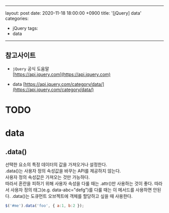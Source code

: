 
---
layout: post
date: 2020-11-18 18:00:00 +0900
title: '[jQuery] data'
categories:
- jQuery
tags:
- data
---

## 참고사이트
- `jQuery` 공식 도움말  
[https://api.jquery.com](https://api.jquery.com)

- data
[https://api.jquery.com/category/data/](https://api.jquery.com/category/data/)







# TODO




# data  

## .data()
선택한 요소의 특정 데이터의 값을 가져오거나 설정한다.  
.data()는 사용자 정의 속성값을 바꾸는 API를 제공하지 않는다.   
사용자 정의 속성값은 가져오는 것만 가능하다.  
따라서 혼란을 피하기 위해 사용자 속성을 다룰 때는 .attr()만 사용하는 것이 좋다.
따라서 사용자 정의 태그(e.g. data-abc="defg")를 다룰 때는  이 메서드를 사용하면 안된다.
.data()는 도큐먼트 오브젝트에 객체를 할당하고 싶을 때 사용한다.

```javascript
$('#me').data('foo', { a:1, b:2 });
```
